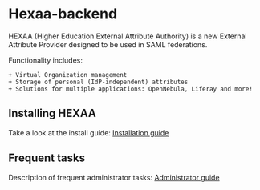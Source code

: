 Hexaa-backend
========================

HEXAA (Higher Education External Attribute Authority) is a new External Attribute Provider designed to be used in SAML federations.

Functionality includes:

    + Virtual Organization management
    + Storage of personal (IdP-independent) attributes
    + Solutions for multiple applications: OpenNebula, Liferay and more!

Installing HEXAA
----------------

Take a look at the install guide:
[Installation guide](https://github.com/hexaaproject/hexaa-backend/blob/master/doc/installation.md)

Frequent tasks
--------------

Description of frequent administrator tasks:
[Administrator guide](https://github.com/hexaaproject/hexaa-backend/blob/master/doc/administrator-guide.md)